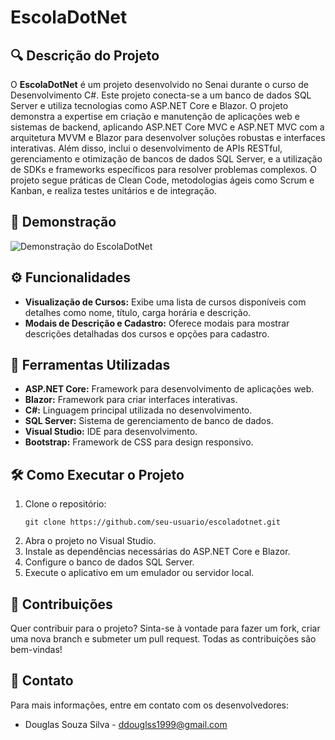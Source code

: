 <!DOCTYPE html>
<html lang="pt-BR">
<head>
    <meta charset="UTF-8">
    <meta name="viewport" content="width=device-width, initial-scale=1.0">
 
</head>
<body>
    <div class="container">
        <h1 class="text-center my-4">EscolaDotNet</h1>
       
   <section>
            <h2>🔍 Descrição do Projeto</h2>
            <p>
                O <b>EscolaDotNet</b> é um projeto desenvolvido no Senai durante o curso de Desenvolvimento C#.
                Este projeto conecta-se a um banco de dados SQL Server e utiliza tecnologias como ASP.NET Core e Blazor.
                O projeto demonstra a expertise em criação e manutenção de aplicações web e sistemas de backend, 
                aplicando ASP.NET Core MVC e ASP.NET MVC com a arquitetura MVVM e Blazor para desenvolver soluções robustas e interfaces interativas.
                Além disso, inclui o desenvolvimento de APIs RESTful, gerenciamento e otimização de bancos de dados SQL Server, 
                e a utilização de SDKs e frameworks específicos para resolver problemas complexos. O projeto segue práticas de Clean Code, 
                metodologias ágeis como Scrum e Kanban, e realiza testes unitários e de integração.
            </p>
        </section>
     <section>
           
  </section>
   <section>
            <h2>📸 Demonstração</h2>
            <p class="text-center">
                <img src="" alt="Demonstração do EscolaDotNet" class="img-fluid" />
            </p>
            <p class="text-center">
               
           
  
   </section>

  <section>
            <h2>⚙ Funcionalidades</h2>
            <ul>
                <li><b>Visualização de Cursos:</b> Exibe uma lista de cursos disponíveis com detalhes como nome, título, carga horária e descrição.</li>
                <li><b>Modais de Descrição e Cadastro:</b> Oferece modais para mostrar descrições detalhadas dos cursos e opções para cadastro.</li>
            </ul>
        </section>

  <section>
            <h2>🔧 Ferramentas Utilizadas</h2>
            <ul>
                <li><b>ASP.NET Core:</b> Framework para desenvolvimento de aplicações web.</li>
                <li><b>Blazor:</b> Framework para criar interfaces interativas.</li>
                <li><b>C#:</b> Linguagem principal utilizada no desenvolvimento.</li>
                <li><b>SQL Server:</b> Sistema de gerenciamento de banco de dados.</li>
                <li><b>Visual Studio:</b> IDE para desenvolvimento.</li>
                <li><b>Bootstrap:</b> Framework de CSS para design responsivo.</li>
            </ul>
      </section>

   <section>
            <h2>🛠 Como Executar o Projeto</h2>
            <ol>
                <li>Clone o repositório:
                    <pre><code>git clone https://github.com/seu-usuario/escoladotnet.git</code></pre>
                </li>
                <li>Abra o projeto no Visual Studio.</li>
                <li>Instale as dependências necessárias do ASP.NET Core e Blazor.</li>
                <li>Configure o banco de dados SQL Server.</li>
                <li>Execute o aplicativo em um emulador ou servidor local.</li>
            </ol>
        </section>

   <section>
            <h2>🤝 Contribuições</h2>
            <p>Quer contribuir para o projeto? Sinta-se à vontade para fazer um fork, criar uma nova branch e submeter um pull request. Todas as contribuições são bem-vindas!</p>
        </section>

   <section>
            <h2>📩 Contato</h2>
            <p>Para mais informações, entre em contato com os desenvolvedores:</p>
            <ul>
                <li>Douglas Souza Silva - <a href="mailto:ddouglss1999@gmail.com">ddouglss1999@gmail.com</a></li>
               
  </ul>
  </section>
  </div>
</body>
</html>
